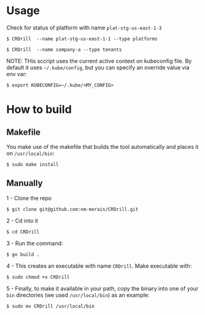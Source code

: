 # Usage

Check for status of platform with name `plat-stg-us-east-1-3`

```
$ CRDrill  --name plat-stg-us-east-1-1 --type platforms
```

```
$ CRDrill  --name company-a --type tenants
```


NOTE: THis sccript uses the current active context on kubeconfig file. By default it uses `~/.kube/config`, but you can specify an override value via env var:

```
$ export KUBECONFIG=~/.kube/<MY_CONFIG>
```

# How to build

## Makefile

You make use of the makefile that builds the tool automatically and places it on `/usr/local/bin`:

```
$ sudo make install
```

## Manually
1 - Clone the repo

```
$ git clone git@github.com:nm-morais/CRDrill.git
```

2 - Cd into it

```
$ cd CRDrill
```

3 - Run the command:

```
$ go build .
```

4 - This creates an executable with name `CRDrill`. Make executable with:

```
$ sudo chmod +x CRDrill
```

5 - Finally, to make it available in your path, copy the binary into one of your `bin` directories (we used `/usr/local/bin`) as an example:

```
$ sudo mv CRDrill /usr/local/bin
```




